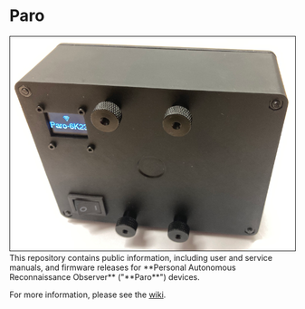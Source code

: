 # Paro
<img src="content/PARO-019P-reference-800px.png" border="1" />
This repository contains public information, including user and service manuals, and firmware releases for **Personal Autonomous Reconnaissance Observer** ("**Paro**") devices.

For more information, please see the [wiki](https://github.com/cpknight/Paro/wiki).
